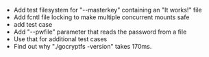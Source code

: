 * Add test filesystem for "--masterkey" containing an "It works!" file
* Add fcntl file locking to make multiple concurrent mounts safe
 * add test case
* Add "--pwfile" parameter that reads the password from a file
 * Use that for additional test cases
* Find out why "./gocryptfs -version" takes 170ms.
